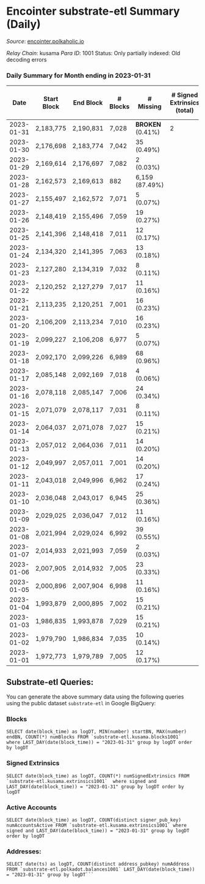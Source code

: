 # Encointer substrate-etl Summary (Daily)

_Source_: [encointer.polkaholic.io](https://encointer.polkaholic.io)

*Relay Chain*: kusama
*Para ID*: 1001
Status: Only partially indexed: Old decoding errors


### Daily Summary for Month ending in 2023-01-31


| Date | Start Block | End Block | # Blocks | # Missing | # Signed Extrinsics (total) | # Active Accounts | # Addresses with Balances | # Events | # Transfers | # XCM Transfers In | # XCM Transfers Out |
| ---- | ----------- | --------- | -------- | --------- | --------------------------- | ----------------- | ------------------------- | -------- | ----------- | ------------------ | ------------------- |
| 2023-01-31 | 2,183,775 | 2,190,831 | 7,028 |  **BROKEN** (0.41%) | 2 | 1 | 900 | 14,066 |   |   |   |
| 2023-01-30 | 2,176,698 | 2,183,774 | 7,042 | 35 (0.49%) |  |  | 895 | 14,087 |   |   |   |
| 2023-01-29 | 2,169,614 | 2,176,697 | 7,082 | 2 (0.03%) |  |  |  | 14,164 |   |   |   |
| 2023-01-28 | 2,162,573 | 2,169,613 | 882 | 6,159 (87.49%) |  |  | 886 | 1,765 |   |   |   |
| 2023-01-27 | 2,155,497 | 2,162,572 | 7,071 | 5 (0.07%) |  |  | 886 | 14,148 |   |   |   |
| 2023-01-26 | 2,148,419 | 2,155,496 | 7,059 | 19 (0.27%) |  |  | 886 | 14,118 |   |   |   |
| 2023-01-25 | 2,141,396 | 2,148,418 | 7,011 | 12 (0.17%) |  |  | 886 | 14,022 |   |   |   |
| 2023-01-24 | 2,134,320 | 2,141,395 | 7,063 | 13 (0.18%) |  |  | 886 | 14,126 |   |   |   |
| 2023-01-23 | 2,127,280 | 2,134,319 | 7,032 | 8 (0.11%) |  |  | 885 | 14,064 |   |   |   |
| 2023-01-22 | 2,120,252 | 2,127,279 | 7,017 | 11 (0.16%) |  |  | 885 | 14,034 |   |   |   |
| 2023-01-21 | 2,113,235 | 2,120,251 | 7,001 | 16 (0.23%) |  |  | 885 | 14,005 |   |   |   |
| 2023-01-20 | 2,106,209 | 2,113,234 | 7,010 | 16 (0.23%) |  |  | 885 | 14,023 |   |   |   |
| 2023-01-19 | 2,099,227 | 2,106,208 | 6,977 | 5 (0.07%) |  |  | 885 | 13,954 |   |   |   |
| 2023-01-18 | 2,092,170 | 2,099,226 | 6,989 | 68 (0.96%) |  |  | 885 | 13,979 |   |   |   |
| 2023-01-17 | 2,085,148 | 2,092,169 | 7,018 | 4 (0.06%) |  |  | 881 | 14,039 |   |   |   |
| 2023-01-16 | 2,078,118 | 2,085,147 | 7,006 | 24 (0.34%) |  |  | 881 | 14,012 |   |   |   |
| 2023-01-15 | 2,071,079 | 2,078,117 | 7,031 | 8 (0.11%) |  |  | 879 | 14,065 |   |   |   |
| 2023-01-14 | 2,064,037 | 2,071,078 | 7,027 | 15 (0.21%) |  |  | 876 | 14,054 |   |   |   |
| 2023-01-13 | 2,057,012 | 2,064,036 | 7,011 | 14 (0.20%) |  |  | 873 | 14,022 |   |   |   |
| 2023-01-12 | 2,049,997 | 2,057,011 | 7,001 | 14 (0.20%) |  |  | 872 | 14,002 |   |   |   |
| 2023-01-11 | 2,043,018 | 2,049,996 | 6,962 | 17 (0.24%) |  |  | 871 | 13,924 |   |   |   |
| 2023-01-10 | 2,036,048 | 2,043,017 | 6,945 | 25 (0.36%) |  |  | 869 | 13,893 |   |   |   |
| 2023-01-09 | 2,029,025 | 2,036,047 | 7,012 | 11 (0.16%) |  |  | 869 | 14,027 |   |   |   |
| 2023-01-08 | 2,021,994 | 2,029,024 | 6,992 | 39 (0.55%) |  |  | 869 | 13,985 |   |   |   |
| 2023-01-07 | 2,014,933 | 2,021,993 | 7,059 | 2 (0.03%) |  |  | 868 | 14,121 |   |   |   |
| 2023-01-06 | 2,007,905 | 2,014,932 | 7,005 | 23 (0.33%) |  |  | 867 | 14,010 |   |   |   |
| 2023-01-05 | 2,000,896 | 2,007,904 | 6,998 | 11 (0.16%) |  |  | 866 | 13,996 |   |   |   |
| 2023-01-04 | 1,993,879 | 2,000,895 | 7,002 | 15 (0.21%) |  |  | 866 | 14,004 |   |   |   |
| 2023-01-03 | 1,986,835 | 1,993,878 | 7,029 | 15 (0.21%) |  |  | 864 | 14,061 |   |   |   |
| 2023-01-02 | 1,979,790 | 1,986,834 | 7,035 | 10 (0.14%) |  |  | 864 | 14,070 |   |   |   |
| 2023-01-01 | 1,972,773 | 1,979,789 | 7,005 | 12 (0.17%) |  |  | 864 | 14,010 |   |   |   |

## Substrate-etl Queries:
You can generate the above summary data using the following queries using the public dataset `substrate-etl` in Google BigQuery:


### Blocks
```
SELECT date(block_time) as logDT, MIN(number) startBN, MAX(number) endBN, COUNT(*) numBlocks FROM `substrate-etl.kusama.blocks1001`  where LAST_DAY(date(block_time)) = "2023-01-31" group by logDT order by logDT
```


### Signed Extrinsics
```
SELECT date(block_time) as logDT, COUNT(*) numSignedExtrinsics FROM `substrate-etl.kusama.extrinsics1001`  where signed and LAST_DAY(date(block_time)) = "2023-01-31" group by logDT order by logDT
```


### Active Accounts
```
SELECT date(block_time) as logDT, COUNT(distinct signer_pub_key) numAccountsActive FROM `substrate-etl.kusama.extrinsics1001` where signed and LAST_DAY(date(block_time)) = "2023-01-31" group by logDT order by logDT
```


### Addresses:
```
SELECT date(ts) as logDT, COUNT(distinct address_pubkey) numAddress FROM `substrate-etl.polkadot.balances1001` LAST_DAY(date(block_time)) = "2023-01-31" group by logDT```


